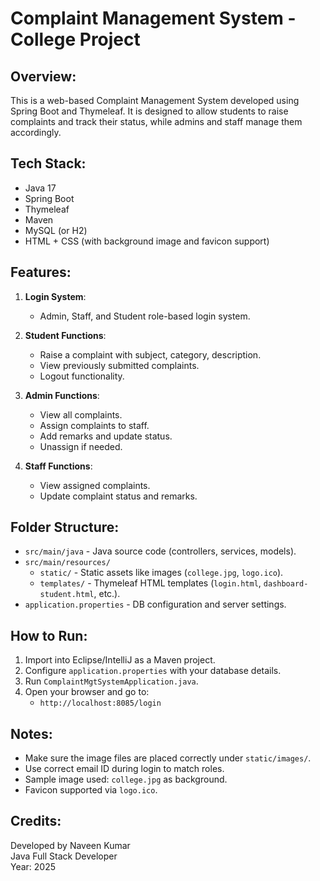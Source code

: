 Complaint Management System - College Project
=============================================

Overview:
---------
This is a web-based Complaint Management System developed using Spring Boot and Thymeleaf. 
It is designed to allow students to raise complaints and track their status, while admins and staff manage them accordingly.

Tech Stack:
-----------
- Java 17
- Spring Boot
- Thymeleaf
- Maven
- MySQL (or H2)
- HTML + CSS (with background image and favicon support)

Features:
---------
1. **Login System**:
   - Admin, Staff, and Student role-based login system.

2. **Student Functions**:
   - Raise a complaint with subject, category, description.
   - View previously submitted complaints.
   - Logout functionality.

3. **Admin Functions**:
   - View all complaints.
   - Assign complaints to staff.
   - Add remarks and update status.
   - Unassign if needed.

4. **Staff Functions**:
   - View assigned complaints.
   - Update complaint status and remarks.

Folder Structure:
-----------------
- `src/main/java`         - Java source code (controllers, services, models).
- `src/main/resources/`
    - `static/`           - Static assets like images (`college.jpg`, `logo.ico`).
    - `templates/`        - Thymeleaf HTML templates (`login.html`, `dashboard-student.html`, etc.).
- `application.properties` - DB configuration and server settings.

How to Run:
-----------
1. Import into Eclipse/IntelliJ as a Maven project.
2. Configure `application.properties` with your database details.
3. Run `ComplaintMgtSystemApplication.java`.
4. Open your browser and go to:
   - `http://localhost:8085/login`

Notes:
------
- Make sure the image files are placed correctly under `static/images/`.
- Use correct email ID during login to match roles.
- Sample image used: `college.jpg` as background.
- Favicon supported via `logo.ico`.

Credits:
--------
Developed by Naveen Kumar  
Java Full Stack Developer  
Year: 2025
